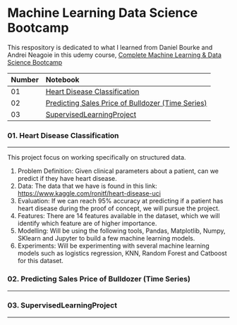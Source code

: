 # Machine Learning Data Science Bootcamp

This respository is dedicated to what I learned from Daniel Bourke and Andrei Neagoie in this udemy course,
[Complete Machine Learning & Data Science Bootcamp](https://www.udemy.com/course/complete-machine-learning-and-data-science-zero-to-mastery/)


| Number |  Notebook 	|
| :---  | :--- 	|
| 01 | [Heart Disease Classification](https://github.com/MHidayatz/Machine_Learning_Data_Science_Bootcamp/blob/main/end-to-end-heart-disease-classification.ipynb) |
| 02 | [Predicting Sales Price of Bulldozer (Time Series)](https://github.com/MHidayatz/Machine_Learning_Data_Science_Bootcamp/blob/main/end-to-end-bulldozer-price-regression%20_.ipynb) |
| 03 | [SupervisedLearningProject](https://github.com/MHidayatz/Machine_Learning_Data_Science_Bootcamp/blob/main/end_to_end_dog_vision.ipynb) |

### 01. Heart Disease Classification
<hr>
</hr>

This project focus on working specifically on structured data.
1.	Problem Definition: Given clinical parameters about a patient, can we predict if they have heart disease.
2.	Data: The data that we have is found in this link: https://www.kaggle.com/ronitf/heart-disease-uci
3.	Evaluation: If we can reach 95% accuracy at predicting if a patient has heart disease during the proof of concept, we will pursue the project.
4.	Features: There are 14 features available in the dataset, which we will identify which feature are of higher importance.
5.	Modelling: Will be using the following tools, Pandas, Matplotlib, Numpy, SKlearn and Jupyter to build a few machine learning models.
6.	Experiments: Will be experimenting with several machine learning models such as logistics regression, KNN, Random Forest and Catboost for this dataset.

### 02. Predicting Sales Price of Bulldozer (Time Series)
<hr>
</hr>

### 03. SupervisedLearningProject
<hr>
</hr>


